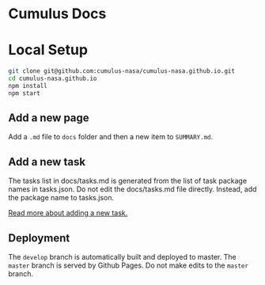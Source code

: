 # Cumulus Docs

# Local Setup

```sh
git clone git@github.com:cumulus-nasa/cumulus-nasa.github.io.git
cd cumulus-nasa.github.io
npm install
npm start
```

## Add a new page
Add a `.md` file to `docs` folder and then a new item to `SUMMARY.md`.

## Add a new task
The tasks list in docs/tasks.md is generated from the list of task package names in tasks.json. Do not edit the docs/tasks.md file directly. Instead, add the package name to tasks.json.

[Read more about adding a new task.](adding-a-task.md)

## Deployment
The `develop` branch is automatically built and deployed to master. The `master` branch is served by Github Pages. Do not make edits to the `master` branch.
